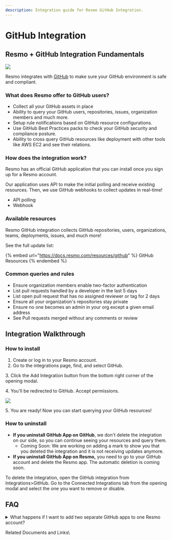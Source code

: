 ```yaml
---
description: Integration guide for Resmo GitHub Integration.
---
```


# GitHub Integration

## Resmo + GitHub Integration Fundamentals  <a href="#what-does-opsgenie-offer-slack-users" id="what-does-opsgenie-offer-slack-users"></a>

![](../.gitbook/assets/GitHub\_Logo.png)

Resmo integrates with [GitHub](https://github.com/) to make sure your GitHub environment is safe and compliant.

### What does Resmo offer to GitHub users? <a href="#what-does-opsgenie-offer-slack-users" id="what-does-opsgenie-offer-slack-users"></a>

* Collect all your GitHub assets in place
* Ability to query your GitHub users, repositories, issues, organization members and much more.
* Setup rule notifications based on GitHub resource configurations.
* Use GitHub Best Practices packs to check your GitHub security and compliance posture.
* Ability to cross query GitHub resources like deployment with other tools like AWS EC2 and see their relations.

### How does the integration work?

Resmo has an official GitHub application that you can install once you sign up for a Resmo account.&#x20;

Our application uses API to make the initial polling and receive existing resources. Then, we use GitHub webhooks to collect updates in real-time!

* API polling
* Webhook&#x20;

### Available resources

Resmo GitHub integration collects GitHub repositories, users, organizations, teams, deployments, issues, and much more!

See the full update list:

{% embed url="https://docs.resmo.com/resources/github" %}
GitHub Resources
{% endembed %}

### Common queries and rules

* Ensure organization members enable two-factor authentication
* List pull requests handled by a developer in the last 5 days
* List open pull request that has no assigned reviewer or tag for 2 days
* Ensure all your organization's repositories stay private
* Ensure no one becomes an admin in your org except a given email address
* See Pull requests merged without any comments or review

## Integration Walkthrough

### How to install

1. Create or log in to your Resmo account.
2. Go to the integrations page, find, and select GitHub.

3\. Click the Add Integration button from the bottom right corner of the opening modal.

4\. You'll be redirected to GitHub. Accept permissions.

![](../.gitbook/assets/github-permissions.png)

5\. You are ready! Now you can start querying your GitHub resources!

### How to uninstall

* **If you uninstall GitHub App on GitHub**, we don't delete the integration on our side, so you can continue seeing your resources and query them.&#x20;
  * Coming Soon: We are working on adding a mark to show you that you deleted the integration and it is not receiving updates anymore.
* **If you uninstall GitHub App on Resmo,** you need to go to your GitHub account and delete the Resmo app. The automatic deletion is coming soon.

To delete the integration, open the GitHub integration from Integrations>GitHub. Go to the Connected Integrations tab from the opening modal and select the one you want to remove or disable.

## FAQ

<details>

<summary>What happens if I want to add two separate GitHub apps to one Resmo account?</summary>

You can install more than one GitHub app for different organizations in the same Resmo account.&#x20;

If you need to add multiple integrations for the same org, you need to create another Resmo account.

</details>

Related Documents and Links\

